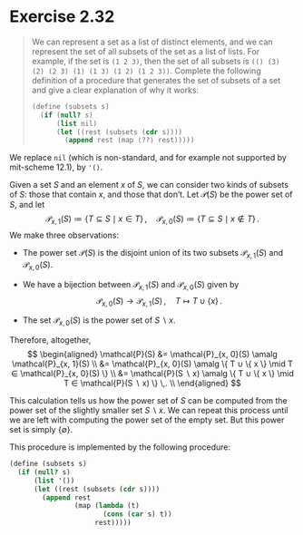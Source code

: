 # Exercise 2.32

> We can represent a set as a list of distinct elements, and we can represent the set of all subsets of the set as a list of lists.
> For example, if the set is `(1 2 3)`, then the set of all subsets is `(() (3) (2) (2 3) (1) (1 3) (1 2) (1 2 3))`.
> Complete the following definition of a procedure that generates the set of subsets of a set and give a clear explanation of why it works:
> ```scheme
> (define (subsets s)
>   (if (null? s)
>       (list nil)
>       (let ((rest (subsets (cdr s))))
>         (append rest (map ⟨??⟩ rest)))))
> ```



We replace `nil` (which is non-standard, and for example not supported by mit-scheme 12.1), by `'()`.

Given a set $S$ and an element $x$ of $S$, we can consider two kinds of subsets of $S$:
those that contain $x$, and those that don’t.
Let $\mathcal{P}(S)$ be the power set of $S$, and let
$$
  \mathcal{P}_{x, 1}(S) ≔ \{ T ⊆ S \mid x ∈ T \} \,,
  \quad
  \mathcal{P}_{x, 0}(S) ≔ \{ T ⊆ S \mid x ∉ T \} \,.
$$
We make three observations:

- The power set $\mathcal{P}(S)$ is the disjoint union of its two subsets $\mathcal{P}_{x, 1}(S)$ and $\mathcal{P}_{x, 0}(S)$.

- We have a bijection between $\mathcal{P}_{x, 1}(S)$ and $\mathcal{P}_{x, 0}(S)$ given by
  $$
    \mathcal{P}_{x, 0}(S) \longrightarrow \mathcal{P}_{x, 1}(S) \,,
    \quad
    T \longmapsto T ∪ \{ x \} \,.
  $$

- The set $\mathcal{P}_{x, 0}(S)$ is the power set of $S ∖ x$.

Therefore, altogether,
$$
  \begin{aligned}
  \mathcal{P}(S)
  &= \mathcal{P}_{x, 0}(S) \amalg \mathcal{P}_{x, 1}(S) \\
  &= \mathcal{P}_{x, 0}(S) \amalg \{ T ∪ \{ x \} \mid T ∈ \mathcal{P}_{x, 0}(S) \} \\
  &= \mathcal{P}(S ∖ x) \amalg \{ T ∪ \{ x \} \mid T ∈ \mathcal{P}(S ∖ x) \} \,. \\
  \end{aligned}
$$

This calculation tells us how the power set of $S$ can be computed from the power set of the slightly smaller set $S ∖ x$.
We can repeat this process until we are left with computing the power set of the empty set.
But this power set is simply $\{ ∅ \}$.

This procedure is implemented by the following procedure:
```scheme
(define (subsets s)
  (if (null? s)
      (list '())
      (let ((rest (subsets (cdr s))))
        (append rest
                (map (lambda (t)
                       (cons (car s) t))
                     rest)))))
```

